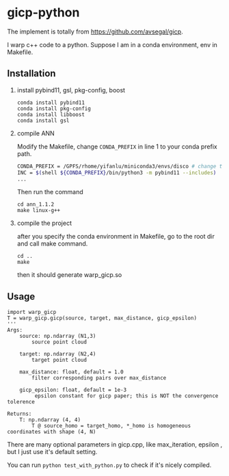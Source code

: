 # gicp-python

The implement is totally from https://github.com/avsegal/gicp. 

I warp c++ code to a python. Suppose I am in a conda environment, env in Makefile.

## Installation

1. install pybind11, gsl, pkg-config, boost
    ```
    conda install pybind11
    conda install pkg-config
    conda install libboost
    conda install gsl
    ```

2. compile ANN

    Modify the Makefile, change  `CONDA_PREFIX`  in line 1 to your conda prefix path.

    ```bash
    CONDA_PREFIX = /GPFS/rhome/yifanlu/miniconda3/envs/disco # change to your envs
    INC = $(shell ${CONDA_PREFIX}/bin/python3 -m pybind11 --includes)
    ...
    ```

    Then run the command

    ```
    cd ann_1.1.2
    make linux-g++
    ```

3. compile the project

    after you specify the conda environment in Makefile, go to the root dir and call make command.
    ```
    cd ..
    make
    ```
    then it should generate warp_gicp.so


## Usage

```
import warp_gicp
T = warp_gicp.gicp(source, target, max_distance, gicp_epsilon)
'''
Args:
    source: np.ndarray (N1,3)
        source point cloud

    target: np.ndarray (N2,4)
        target point cloud

    max_distance: float, default = 1.0
        filter corresponding pairs over max_distance
    
    gicp_epsilon: float, default = 1e-3
         epsilon constant for gicp paper; this is NOT the convergence tolerence

Returns:
    T: np.ndarray (4, 4)
        T @ source_homo = target_homo, *_homo is homogeneous coordinates with shape (4, N)

```

There are many optional parameters in gicp.cpp, like max_iteration, epsilon , but I just use it's default setting.

You can run `python test_with_python.py` to check if it's nicely compiled.